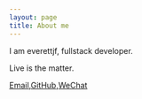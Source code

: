 ```yaml
---
layout: page
title: About me 
---
```


I am everettjf, fullstack developer.

Live is the matter.

[Email](mailto:everettjf@live.com),[GitHub](https://github.com/everettjf),[WeChat](/images/mywechat.jpg) 



